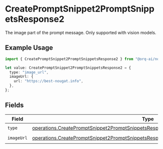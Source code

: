 # CreatePromptSnippet2PromptSnippetsResponse2

The image part of the prompt message. Only supported with vision models.

## Example Usage

```typescript
import { CreatePromptSnippet2PromptSnippetsResponse2 } from "@orq-ai/node/models/operations";

let value: CreatePromptSnippet2PromptSnippetsResponse2 = {
  type: "image_url",
  imageUrl: {
    url: "https://best-nougat.info",
  },
};
```

## Fields

| Field                                                                                                                                                                                              | Type                                                                                                                                                                                               | Required                                                                                                                                                                                           | Description                                                                                                                                                                                        |
| -------------------------------------------------------------------------------------------------------------------------------------------------------------------------------------------------- | -------------------------------------------------------------------------------------------------------------------------------------------------------------------------------------------------- | -------------------------------------------------------------------------------------------------------------------------------------------------------------------------------------------------- | -------------------------------------------------------------------------------------------------------------------------------------------------------------------------------------------------- |
| `type`                                                                                                                                                                                             | [operations.CreatePromptSnippet2PromptSnippetsResponse200ApplicationJSONResponseBodyType](../../models/operations/createpromptsnippet2promptsnippetsresponse200applicationjsonresponsebodytype.md) | :heavy_check_mark:                                                                                                                                                                                 | N/A                                                                                                                                                                                                |
| `imageUrl`                                                                                                                                                                                         | [operations.CreatePromptSnippet2PromptSnippetsResponseImageUrl](../../models/operations/createpromptsnippet2promptsnippetsresponseimageurl.md)                                                     | :heavy_check_mark:                                                                                                                                                                                 | N/A                                                                                                                                                                                                |